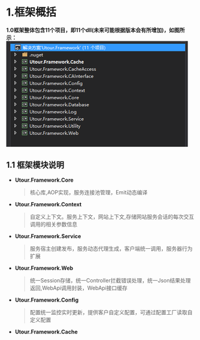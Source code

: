 # 1.框架概括

**1.0框架整体包含11个项目，即11个dll(未来可能根据版本会有所增加)，如图所示：**
![框架项目结构](img1.png)

## 1.1 框架模块说明
* **Utour.Framework.Core**
  >核心库,AOP实现，服务连接池管理，Emit动态编译
* **Utour.Framework.Context**
  >自定义上下文。服务上下文，网站上下文,存储网站服务会话的每次交互调用的相关参数信息
* **Utour.Framework.Service**
  >服务宿主创建发布，服务动态代理生成，客户端统一调用，服务器行为扩展
* **Utour.Framework.Web**
  >统一Session存储，统一Controller拦截错误处理，统一Json结果处理返回,WebApi调用封装，WebApi接口缓存
* **Utour.Framework.Config**
  >配置统一监控实时更新，提供客户自定义配置，可通过配置工厂读取自定义配置
* **Utour.Framework.Cache**
  >













